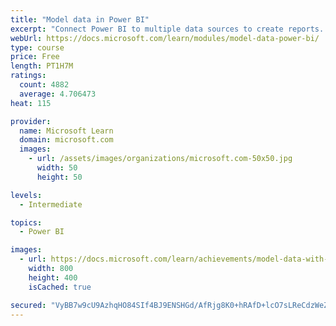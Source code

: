 ```yaml
---
title: "Model data in Power BI"
excerpt: "Connect Power BI to multiple data sources to create reports. Define the relationship between your data sources."
webUrl: https://docs.microsoft.com/learn/modules/model-data-power-bi/
type: course
price: Free
length: PT1H7M
ratings:
  count: 4882
  average: 4.706473
heat: 115

provider:
  name: Microsoft Learn
  domain: microsoft.com
  images:
    - url: /assets/images/organizations/microsoft.com-50x50.jpg
      width: 50
      height: 50

levels:
  - Intermediate

topics:
  - Power BI

images:
  - url: https://docs.microsoft.com/learn/achievements/model-data-with-power-bi-desktop-social.png
    width: 800
    height: 400
    isCached: true

secured: "VyBB7w9cU9AzhqHO84SIf4BJ9ENSHGd/AfRjg8K0+hRAfD+lcO7sLReCdzWeZhDytRz48t7JhyvYjQwqCAfkWDkTWc5CXgCoGbgu0xWj+46oLdRy+9T9EkNghb5/plz3tx5wbKijrLgIuCADQmx07khZ9MDdwIUQIwZq+kYYyMZmbUZHhwtb9QBkGNfHWjwBrNHjGMpT9VOVw/rSZFe9lMkEbYAy4uUEAtXkrUWdl+rgHLrfHoAaLITFzRkF1kGFoAT5vt0FSkzIJo/sm/z4CN+HFjcbDlEKKp4LF+I0xN2oqpGcYEmc76uLdQCXUESBcfVnreNzAW6A6uwA1WGPVSnN4odrtVC/p6eqfmh1/wR6sICt6tOold1niwwqMJ8cPc/VJcUlboFolqeNjTbv7WFRr/tCtBl2mfPwYDymJpU=;rRY5gcsekeavWnKTbk+Nzg=="
---
```


